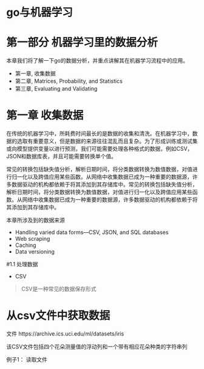 # go与机器学习

# 第一部分 机器学习里的数据分析

本章我们将了解一下go的数据分析，并重点讲解其在机器学习流程中的应用。

- 第一章, 收集数据
- 第二章, Matrices, Probability, and Statistics
- 第三章, Evaluating and Validating

# 第一章 收集数据

在传统的机器学习中，所耗费时间最长的是数据的收集和清洗。在机器学习中，数据的选取有重要意义，但是数据的来源往往混乱而且复杂。为了形成训练或测试集或向模型提供变量以进行预测，我们可能需要处理各种格式的数据，例如CSV，JSON和数据库表，并且可能需要转换单个值。

常见的转换包括缺失值分析，解析日期时间，将分类数据转换为数值数据，对值进行归一化以及跨值应用某些函数。从网络中收集数据已成为一种重要的数据源，许多数据驱动的机构都依赖于将其添加到其存储库中。常见的转换包括缺失值分析，解析日期时间，将分类数据转换为数值数据，对值进行归一化以及跨值应用某些函数。从网络中收集数据已成为一种重要的数据源，许多数据驱动的机构都依赖于将其添加到其存储库中。


本章所涉及到的数据来源
- Handling varied data forms—CSV, JSON, and SQL databases
- Web scraping
- Caching
- Data versioning

#1.1 处理数据

- CSV
> CSV是一种常见的数据保存形式

# 从csv文件中获取数据

文件 https:/​/​archive.​ics.​uci.​edu/​ml/​datasets/​iris

该CSV文件包括四个花朵测量值的浮动列和一个带有相应花朵种类的字符串列

例子1： 读取文件
